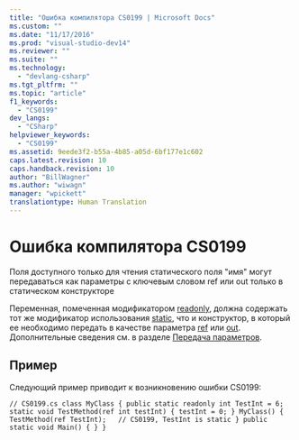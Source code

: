 ```yaml
---
title: "Ошибка компилятора CS0199 | Microsoft Docs"
ms.custom: ""
ms.date: "11/17/2016"
ms.prod: "visual-studio-dev14"
ms.reviewer: ""
ms.suite: ""
ms.technology: 
  - "devlang-csharp"
ms.tgt_pltfrm: ""
ms.topic: "article"
f1_keywords: 
  - "CS0199"
dev_langs: 
  - "CSharp"
helpviewer_keywords: 
  - "CS0199"
ms.assetid: 9eede3f2-b55a-4b85-a05d-6bf177e1c602
caps.latest.revision: 10
caps.handback.revision: 10
author: "BillWagner"
ms.author: "wiwagn"
manager: "wpickett"
translationtype: Human Translation
---
```

# Ошибка компилятора CS0199
Поля доступного только для чтения статического поля "имя" могут передаваться как параметры с ключевым словом ref или out только в статическом конструкторе  
  
 Переменная, помеченная модификатором [readonly](../../csharp/language-reference/keywords/readonly.md), должна содержать тот же модификатор использования [static](../../csharp/language-reference/keywords/static.md), что и конструктор, в который ее необходимо передать в качестве параметра [ref](../../csharp/language-reference/keywords/ref.md) или [out](../../csharp/language-reference/keywords/out.md). Дополнительные сведения см. в разделе [Передача параметров](../../csharp/programming-guide/classes-and-structs/passing-parameters.md).  
  
## Пример  
 Следующий пример приводит к возникновению ошибки CS0199:  
  
```  
// CS0199.cs class MyClass { public static readonly int TestInt = 6; static void TestMethod(ref int testInt) { testInt = 0; } MyClass() { TestMethod(ref TestInt);   // CS0199, TestInt is static } public static void Main() { } }  
```